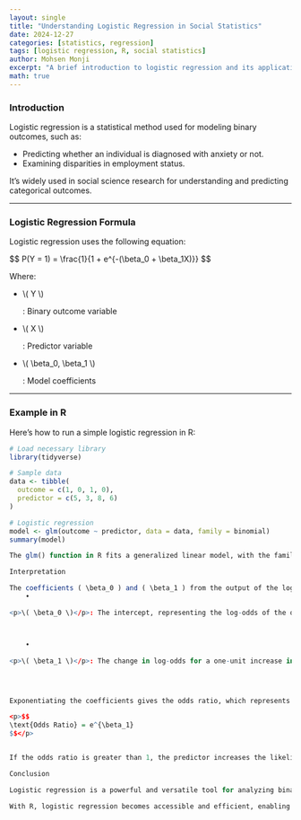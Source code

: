 ```yaml
---
layout: single
title: "Understanding Logistic Regression in Social Statistics"
date: 2024-12-27
categories: [statistics, regression]
tags: [logistic regression, R, social statistics]
author: Mohsen Monji
excerpt: "A brief introduction to logistic regression and its applications in social statistics, with examples in R."
math: true
---
```


### Introduction

Logistic regression is a statistical method used for modeling binary outcomes, such as:

- Predicting whether an individual is diagnosed with anxiety or not.
- Examining disparities in employment status.

It’s widely used in social science research for understanding and predicting categorical outcomes.

---

### Logistic Regression Formula

Logistic regression uses the following equation:

<p>$$
P(Y = 1) = \frac{1}{1 + e^{-(\beta_0 + \beta_1X)}}
$$</p>

Where:

- <p>\( Y \)</p>: Binary outcome variable  
- <p>\( X \)</p>: Predictor variable  
- <p>\( \beta_0, \beta_1 \)</p>: Model coefficients  

---

### Example in R

Here’s how to run a simple logistic regression in R:

```r
# Load necessary library
library(tidyverse)

# Sample data
data <- tibble(
  outcome = c(1, 0, 1, 0),
  predictor = c(5, 3, 8, 6)
)

# Logistic regression
model <- glm(outcome ~ predictor, data = data, family = binomial)
summary(model)

The glm() function in R fits a generalized linear model, with the family = binomial argument specifying logistic regression.

Interpretation

The coefficients ( \beta_0 ) and ( \beta_1 ) from the output of the logistic regression can be interpreted as follows:
	•	

<p>\( \beta_0 \)</p>: The intercept, representing the log-odds of the outcome when the predictor is zero.  



	•	

<p>\( \beta_1 \)</p>: The change in log-odds for a one-unit increase in the predictor variable.  




Exponentiating the coefficients gives the odds ratio, which represents how the odds of the outcome change with a one-unit increase in the predictor variable. For example:

<p>$$
\text{Odds Ratio} = e^{\beta_1}
$$</p>


If the odds ratio is greater than 1, the predictor increases the likelihood of the outcome. If it is less than 1, the predictor decreases the likelihood of the outcome.

Conclusion

Logistic regression is a powerful and versatile tool for analyzing binary outcomes in social science research. By understanding and interpreting the coefficients, researchers can uncover relationships between predictors and outcomes.

With R, logistic regression becomes accessible and efficient, enabling researchers to model and interpret these relationships with real-world data.

